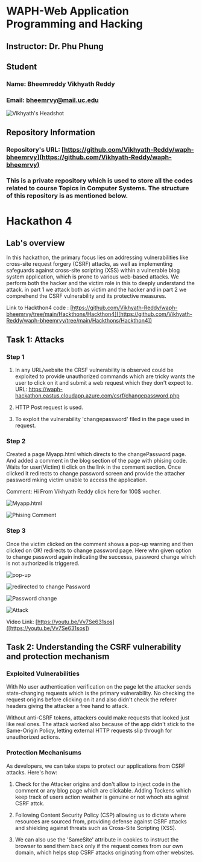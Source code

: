 # WAPH-Web Application Programming and Hacking

## Instructor: Dr. Phu Phung

## Student

### Name: Bheemreddy Vikhyath Reddy
### Email: bheemrvy@mail.uc.edu

![Vikhyath's Headshot](images/fig1.jpg)

## Repository Information
### Repository's URL: [https://github.com/Vikhyath-Reddy/waph-bheemrvy](https://github.com/Vikhyath-Reddy/waph-bheemrvy)
### This is a private repository which is used to store all the codes related to course Topics in Computer Systems. The structure of this repository is as mentioned below.

# Hackathon 4 

## Lab's overview

In this hackathon, the primary focus lies on addressing vulnerabilities like cross-site request forgery (CSRF) attacks, as well as implementing safeguards against cross-site scripting (XSS) within a vulnerable blog system application, which is prone to various web-based attacks. We perform both the hacker and the victim role in this to deeply understand the attack. in part 1 we attack both as victim and the hacker and in part 2 we comprehend the CSRF vulnerability and its protective measures.

Link to Hackthon4 code : [https://github.com/Vikhyath-Reddy/waph-bheemrvy/tree/main/Hackthons/Hackthon4]([https://github.com/Vikhyath-Reddy/waph-bheemrvy/tree/main/Hackthons/Hackthon4])

## Task 1: Attacks

### Step 1 

1) In any URL/website the CRSF vulnerability is observed could be exploited to provide unauthorized commands which are tricky wants the user to click on it and submit a web request which they don't expect to.
URL: https://waph-hackathon.eastus.cloudapp.azure.com/csrf/changepassword.php

2) HTTP Post request is used.

3) To exploit the vulnerability 'changepassword' filed in the page used in request.

### Step 2

Created a page Myapp.html which directs to the changePassword page. And added a comment in the blog section of the page with phising code. Waits for user(Victim) ti click on the link in the comment section. Once clicked it redirects to change password screen and provide the attacher password mking victim unable to access the application.

Comment: Hi From Vikhyath Reddy <a onclick="windows.location='http://localhost/Myapp.html'">click here for 100$ vocher.</a>

![Myapp.html](images/figure1.jpeg) 

![Phising Comment](images/figure2.jpeg) 

### Step 3

Once the victim clicked on the comment shows a pop-up warning and then clicked on OK! redirects to change password page. Here whn given option to change password again indicating the successs, password change which is not authorized is triggered.

![pop-up](images/figure3.jpeg) 

![redirected to change Password](images/figure4.jpeg)

![Password change](images/figure5.jpeg)

![Attack](images/figure6.jpeg)

Video Link: [https://youtu.be/Vv7Se631sos]([https://youtu.be/Vv7Se631sos])

## Task 2: Understanding the CSRF vulnerability and protection mechanism 

### Exploited Vulnerabilities

With No user authentication verification on the page let the attacker sends state-changing requests which is the primary vulnerability. No checking the request origins before clicking on it and also didn't check the referer headers giving the attacker a free hand to attack.

Without anti-CSRF tokens, attackers could make requests that looked just like real ones. The attack worked also because of the app didn't stick to the Same-Origin Policy, letting external HTTP requests slip through for unauthorized actions.

### Protection Mechanisums

As developers, we can take steps to protect our applications from CSRF attacks. Here's how:

1) Check for the Attacker origins and don't allow to inject code in the comment or any blog page which are clickable. Adding Tockens which keep track of users action weather is genuine or not whoch ats aginst CSRF attck.

2) Following Content Security Policy (CSP) allowing us to dictate where resources are sourced from, providing defense against CSRF attacks and shielding against threats such as Cross-Site Scripting (XSS).

3) We can also use the 'SameSite' attribute in cookies to instruct the browser to send them back only if the request comes from our own domain, which helps stop CSRF attacks originating from other websites.

